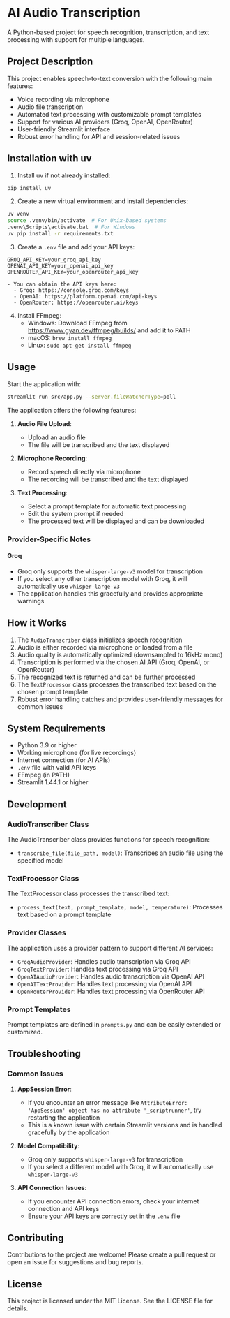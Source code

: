 # AI Audio Transcription

A Python-based project for speech recognition, transcription, and text processing with support for multiple languages.

## Project Description

This project enables speech-to-text conversion with the following main features:
- Voice recording via microphone
- Audio file transcription
- Automated text processing with customizable prompt templates
- Support for various AI providers (Groq, OpenAI, OpenRouter)
- User-friendly Streamlit interface
- Robust error handling for API and session-related issues

## Installation with uv

1. Install uv if not already installed:
```bash
pip install uv
```

2. Create a new virtual environment and install dependencies:
```bash
uv venv
source .venv/bin/activate  # For Unix-based systems
.venv\Scripts\activate.bat  # For Windows
uv pip install -r requirements.txt
```

3. Create a `.env` file and add your API keys:
```plaintext
GROQ_API_KEY=your_groq_api_key
OPENAI_API_KEY=your_openai_api_key
OPENROUTER_API_KEY=your_openrouter_api_key
```
    - You can obtain the API keys here:
      - Groq: https://console.groq.com/keys
      - OpenAI: https://platform.openai.com/api-keys
      - OpenRouter: https://openrouter.ai/keys

4. Install FFmpeg:
    - Windows: Download FFmpeg from https://www.gyan.dev/ffmpeg/builds/ and add it to PATH
    - macOS: `brew install ffmpeg`
    - Linux: `sudo apt-get install ffmpeg`

## Usage

Start the application with:
```bash
streamlit run src/app.py --server.fileWatcherType=poll
```

The application offers the following features:

1. **Audio File Upload**:
    - Upload an audio file
    - The file will be transcribed and the text displayed

2. **Microphone Recording**:
    - Record speech directly via microphone
    - The recording will be transcribed and the text displayed

3. **Text Processing**:
    - Select a prompt template for automatic text processing
    - Edit the system prompt if needed
    - The processed text will be displayed and can be downloaded

### Provider-Specific Notes

#### Groq
- Groq only supports the `whisper-large-v3` model for transcription
- If you select any other transcription model with Groq, it will automatically use `whisper-large-v3`
- The application handles this gracefully and provides appropriate warnings

## How it Works

1. The `AudioTranscriber` class initializes speech recognition
2. Audio is either recorded via microphone or loaded from a file
3. Audio quality is automatically optimized (downsampled to 16kHz mono)
4. Transcription is performed via the chosen AI API (Groq, OpenAI, or OpenRouter)
5. The recognized text is returned and can be further processed
6. The `TextProcessor` class processes the transcribed text based on the chosen prompt template
7. Robust error handling catches and provides user-friendly messages for common issues

## System Requirements

- Python 3.9 or higher
- Working microphone (for live recordings)
- Internet connection (for AI APIs)
- `.env` file with valid API keys
- FFmpeg (in PATH)
- Streamlit 1.44.1 or higher

## Development

### AudioTranscriber Class

The AudioTranscriber class provides functions for speech recognition:

- `transcribe_file(file_path, model)`: Transcribes an audio file using the specified model

### TextProcessor Class

The TextProcessor class processes the transcribed text:

- `process_text(text, prompt_template, model, temperature)`: Processes text based on a prompt template

### Provider Classes

The application uses a provider pattern to support different AI services:

- `GroqAudioProvider`: Handles audio transcription via Groq API
- `GroqTextProvider`: Handles text processing via Groq API
- `OpenAIAudioProvider`: Handles audio transcription via OpenAI API
- `OpenAITextProvider`: Handles text processing via OpenAI API
- `OpenRouterProvider`: Handles text processing via OpenRouter API

### Prompt Templates

Prompt templates are defined in `prompts.py` and can be easily extended or customized.

## Troubleshooting

### Common Issues

1. **AppSession Error**:
   - If you encounter an error message like `AttributeError: 'AppSession' object has no attribute '_scriptrunner'`, try restarting the application
   - This is a known issue with certain Streamlit versions and is handled gracefully by the application

2. **Model Compatibility**:
   - Groq only supports `whisper-large-v3` for transcription
   - If you select a different model with Groq, it will automatically use `whisper-large-v3`

3. **API Connection Issues**:
   - If you encounter API connection errors, check your internet connection and API keys
   - Ensure your API keys are correctly set in the `.env` file

## Contributing

Contributions to the project are welcome! Please create a pull request or open an issue for suggestions and bug reports.

## License

This project is licensed under the MIT License. See the LICENSE file for details.
